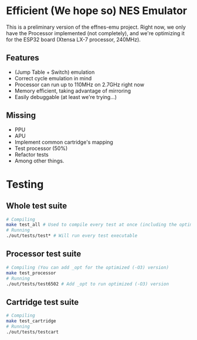# Efficient (We hope so) NES Emulator
This is a preliminary version of the effnes-emu project. Right now, we only have the Processor implemented (not completely), and we're optimizing it for the ESP32 board (Xtensa LX-7 processor, 240MHz).

## Features
* (Jump Table + Switch) emulation
* Correct cycle emulation in mind
* Processor can run up to 110MHz on 2.7GHz right now
* Memory efficient, taking advantage of mirroring
* Easily debuggable (at least we're trying...)

## Missing
* PPU
* APU
* Implement common cartridge's mapping
* Test processor (50%)
* Refactor tests
* Among other things.

# Testing
## Whole test suite
```bash
# Compiling
make test_all # Used to compile every test at once (including the optimized versions (_opt))
# Running
./out/tests/test* # Will run every test executable
```
## Processor test suite
```bash
# Compiling (You can add _opt for the optimized (-O3) version)
make test_processor
# Running
./out/tests/test6502 # Add _opt to run optimized (-O3) version
```
## Cartridge test suite
```bash
# Compiling
make test_cartridge
# Running
./out/tests/testcart
```
